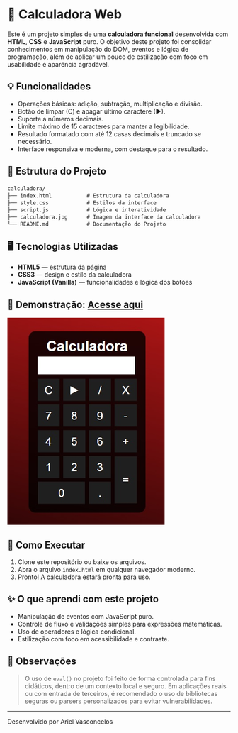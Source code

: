 # 🧮 Calculadora Web

Este é um projeto simples de uma **calculadora funcional** desenvolvida com **HTML**, **CSS** e **JavaScript** puro. O objetivo deste projeto foi consolidar conhecimentos em manipulação do DOM, eventos e lógica de programação, além de aplicar um pouco de estilização com foco em usabilidade e aparência agradável.

## 💡 Funcionalidades

- Operações básicas: adição, subtração, multiplicação e divisão.
- Botão de limpar (C) e apagar último caractere (►).
- Suporte a números decimais.
- Limite máximo de 15 caracteres para manter a legibilidade.
- Resultado formatado com até 12 casas decimais e truncado se necessário.
- Interface responsiva e moderna, com destaque para o resultado.

## 📁 Estrutura do Projeto
```plaintext
calculadora/
├── index.html           # Estrutura da calculadora
├── style.css            # Estilos da interface
├── script.js            # Lógica e interatividade
├── calculadora.jpg      # Imagem da interface da calculadora
└── README.md            # Documentação do Projeto
```

## 🖥️ Tecnologias Utilizadas

- **HTML5** — estrutura da página
- **CSS3** — design e estilo da calculadora
- **JavaScript (Vanilla)** — funcionalidades e lógica dos botões

## 📸 Demonstração: [Acesse aqui](https://calculadora-ariel.netlify.app/)

![Calculadora Web](calculadora.jpg)  


## 🚀 Como Executar

1. Clone este repositório ou baixe os arquivos.
2. Abra o arquivo `index.html` em qualquer navegador moderno.
3. Pronto! A calculadora estará pronta para uso.

## ✨ O que aprendi com este projeto

- Manipulação de eventos com JavaScript puro.
- Controle de fluxo e validações simples para expressões matemáticas.
- Uso de operadores e lógica condicional.
- Estilização com foco em acessibilidade e contraste.

## 📌 Observações

> O uso de `eval()` no projeto foi feito de forma controlada para fins didáticos, dentro de um contexto local e seguro. Em aplicações reais ou com entrada de terceiros, é recomendado o uso de bibliotecas seguras ou parsers personalizados para evitar vulnerabilidades.

---

Desenvolvido por Ariel Vasconcelos
